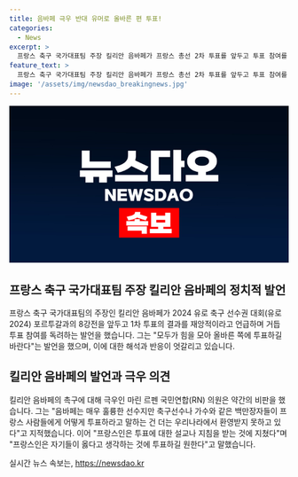 ```yaml
---
title: 음바페 극우 반대 유머로 올바른 편 투표!
categories:
  - News
excerpt: >
  프랑스 축구 국가대표팀 주장 킬리안 음바페가 프랑스 총선 2차 투표를 앞두고 투표 참여를 촉구하며 극우 정당의 집권을 막아야 한다고 강조했다. 음바페는 기자회견에서 재앙적인 결과를 보았다며 정말 위급한 상황이라고 밝히고, 극우 정당을 직접 언급은 하지 않았지만 힌트를 주며 주장을 강화했다. 이에 극우인 마린 르펜 의원은 프랑스인들이 스포츠 스타나 백만장자의 투표 안내에 지쳤다고 비판했다. 음바페는 과거에도 미래를 위해 모든 젊은이가 투표해야 한다고 촉구하며 화제를 모으고 있다.
feature_text: >
  프랑스 축구 국가대표팀 주장 킬리안 음바페가 프랑스 총선 2차 투표를 앞두고 투표 참여를 촉구하며 극우 정당의 집권을 막아야 한다고 강조했다. 음바페는 기자회견에서 재앙적인 결과를 보았다며 정말 위급한 상황이라고 밝히고, 극우 정당을 직접 언급은 하지 않았지만 힌트를 주며 주장을 강화했다. 이에 극우인 마린 르펜 의원은 프랑스인들이 스포츠 스타나 백만장자의 투표 안내에 지쳤다고 비판했다. 음바페는 과거에도 미래를 위해 모든 젊은이가 투표해야 한다고 촉구하며 화제를 모으고 있다.
image: '/assets/img/newsdao_breakingnews.jpg'
---
```


<p><img src="/assets/img/newsdao_breakingnews.jpg" alt="firstkoreanews 속보" /></p>

<h2 data-ke-size="size26">프랑스 축구 국가대표팀 주장 킬리안 음바페의 정치적 발언</h2>

<p>프랑스 축구 국가대표팀의 주장인 킬리안 음바페가 2024 유로 축구 선수권 대회(유로 2024) 포르투갈과의 8강전을 앞두고 1차 투표의 결과를 재앙적이라고 언급하며 거듭 투표 참여를 독려하는 발언을 했습니다. 그는 "모두가 힘을 모아 올바른 쪽에 투표하길 바란다"는 발언을 했으며, 이에 대한 해석과 반응이 엇갈리고 있습니다.</p>

<h2 data-ke-size="size26">킬리안 음바페의 발언과 극우 의견</h2>

<p>킬리안 음바페의 촉구에 대해 극우인 마린 르펜 국민연합(RN) 의원은 약간의 비판을 했습니다. 그는 "음바페는 매우 훌륭한 선수지만 축구선수나 가수와 같은 백만장자들이 프랑스 사람들에게 어떻게 투표하라고 말하는 건 더는 우리나라에서 환영받지 못하고 있다"고 지적했습니다. 이어 "프랑스인은 투표에 대한 설교나 지침을 받는 것에 지쳤다"며 "프랑스인은 자기들이 옳다고 생각하는 것에 투표하길 원한다"고 말했습니다.</p>
실시간 뉴스 속보는, <a href="https://newsdao.kr" rel="dofollow">https://newsdao.kr</a>


